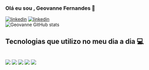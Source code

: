 ### Olá eu sou , Geovanne Fernandes 👋
[![linkedin](	https://img.shields.io/badge/LinkedIn-0077B5?style=for-the-badge&logo=linkedin&logoColor=white)](https://www.linkedin.com/in/geovanne-fernandes-479929238/)
[![linkedin](https://img.shields.io/badge/Instagram-E4405F?style=for-the-badge&logo=instagram&logoColor=white)](https://www.instagram.com/_geovanne.fernandes/)</br>
![Geovanne GitHub stats](https://github-readme-stats.vercel.app/api?username=GeovanneDev&show_icons=true&theme=radical)

## Tecnologias que utilizo no meu dia a dia 💻
<div style ="display: inline_block"><br/>
<img align="center" alt"html5" src="https://img.shields.io/badge/HTML5-E34F26?style=for-the-badge&logo=html5&logoColor=white"/>
<img align="center" alt"css" src="https://img.shields.io/badge/CSS3-1572B6?style=for-the-badge&logo=css3&logoColor=white"/>
<img align="center" alt"js" src="https://img.shields.io/badge/JavaScript-F7DF1E?style=for-the-badge&logo=javascript&logoColor=black"/>
<img align="center" alt"java" src=https://img.shields.io/badge/Java-ED8B00?style=for-the-badge&logo=openjdk&logoColor=white/>
<img align="center" alt"js" src="https://img.shields.io/badge/JavaScript-F7DF1E?style=for-the-badge&logo=javascript&logoColor=black"/>
</div></br>
